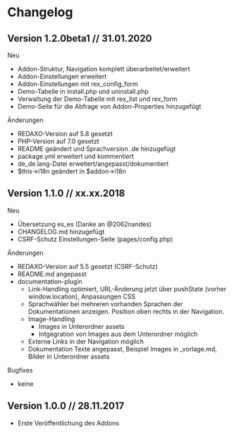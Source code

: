 # Changelog

## Version 1.2.0beta1 // 31.01.2020

Neu

* Addon-Struktur, Navigation komplett überarbeitet/erweitert
* Addon-Einstellungen erweitert
* Addon-Einstellungen mit rex_config_form
* Demo-Tabelle in install.php und uninstall.php
* Verwaltung der Demo-Tabelle mit rex_list und rex_form
* Demo-Seite für die Abfrage von Addon-Properties hinzugefügt

Änderungen

* REDAXO-Version auf 5.8 gesetzt
* PHP-Version auf 7.0 gesetzt
* README geändert und Sprachversion .de hinzugefügt
* package.yml erweitert und kommentiert
* de_de.lang-Datei erweitert/angepasst/dokumentiert
* $this->i18n geändert in $addon->i18n

## Version 1.1.0 // xx.xx.2018

Neu

* Übersetzung es_es (Danke an @2062nandes)
* CHANGELOG.md hinzugefügt
* CSRF-Schutz Einstellungen-Seite (pages/config.php)

Änderungen

* REDAXO-Version auf 5.5 gesetzt (CSRF-Schutz)
* README.md angepasst
* documentation-plugin
  * Link-Handling optimiert, URL-Änderung jetzt über pushState (vorher window.location), Anpassungen CSS
  * Sprachwähler bei mehreren vorhanden Sprachen der Dokumentationen anzeigen. Position oben rechts in der Navigation.
  * Image-Handling
    * Images in Unterordner assets
    * Intgegration von Images aus dem Unterordner möglich
  * Externe Links in der Navigation möglich
  * Dokumentation Texte angepasst, Beispiel Images in _vorlage.md, Bilder in Unterordner assets

Bugfixes

* keine

## Version 1.0.0 // 28.11.2017

* Erste Veröffentlichung des Addons
